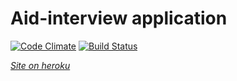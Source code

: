 # Aid-interview application
[![Code Climate](https://codeclimate.com/github/if060-webui-RoR/Aid-Interview/badges/gpa.svg)](https://codeclimate.com/github/if060-webui-RoR/Aid-Interview)
[![Build Status](https://travis-ci.org/if060-webui-RoR/Aid-Interview.svg?branch=master)](https://travis-ci.org/if060-webui-RoR/Aid-Interview)

[*Site on heroku*](https://interviewhelp.herokuapp.com/) 
